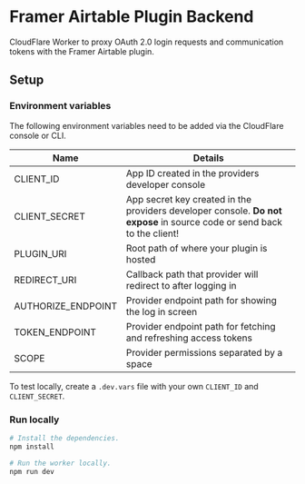 # Framer Airtable Plugin Backend 

CloudFlare Worker to proxy OAuth 2.0 login requests and communication tokens with the Framer Airtable plugin.


## Setup

### Environment variables

The following environment variables need to be added via the CloudFlare console or CLI.

| Name               | Details                                                                                                                 |
| ------------------ | ----------------------------------------------------------------------------------------------------------------------- |
| CLIENT_ID          | App ID created in the providers developer console                                                                       |
| CLIENT_SECRET      | App secret key created in the providers developer console. **Do not expose** in source code or send back to the client! |
| PLUGIN_URI         | Root path of where your plugin is hosted                                                                                |
| REDIRECT_URI       | Callback path that provider will redirect to after logging in                                                           |
| AUTHORIZE_ENDPOINT | Provider endpoint path for showing the log in screen                                                                    |
| TOKEN_ENDPOINT     | Provider endpoint path for fetching and refreshing access tokens                                                        |
| SCOPE              | Provider permissions separated by a space                                                                               |

To test locally, create a `.dev.vars` file with your own `CLIENT_ID` and `CLIENT_SECRET`.

### Run locally

```sh
# Install the dependencies.
npm install

# Run the worker locally.
npm run dev
```

